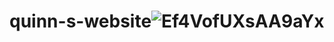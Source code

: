# quinn-s-website![Ef4VofUXsAA9aYx](https://user-images.githubusercontent.com/101350284/157711876-a4077d17-85e8-4a8b-a028-9da41bf06ed5.jpg)
